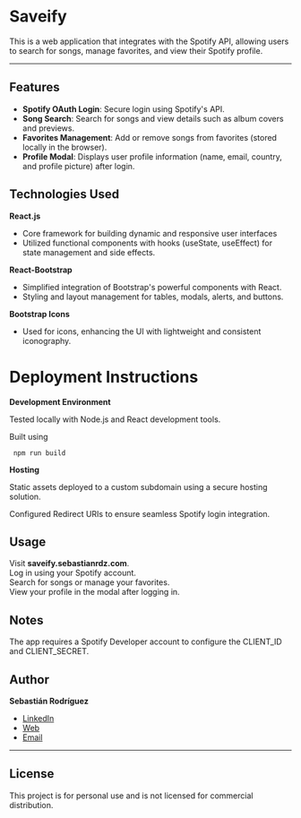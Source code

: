 # Saveify

This is a web application that integrates with the Spotify API, allowing users to search for songs, manage favorites, and view their Spotify profile.

---

## Features

- **Spotify OAuth Login**: Secure login using Spotify's API.
- **Song Search**: Search for songs and view details such as album covers and previews.
- **Favorites Management**: Add or remove songs from favorites (stored locally in the browser).
- **Profile Modal**: Displays user profile information (name, email, country, and profile picture) after login.

## Technologies Used

**React.js**
  - Core framework for building dynamic and responsive user interfaces
  - Utilized functional components with hooks (useState, useEffect) for state management and side effects.

**React-Bootstrap**
  - Simplified integration of Bootstrap's powerful components with React.
  - Styling and layout management for tables, modals, alerts, and buttons.

**Bootstrap Icons**
  - Used for icons, enhancing the UI with lightweight and consistent iconography.

# Deployment Instructions

**Development Environment**

  Tested locally with Node.js and React development tools.

  Built using
   ```
    npm run build
   ```

**Hosting**

  Static assets deployed to a custom subdomain using a secure hosting solution.

  Configured Redirect URIs to ensure seamless Spotify login integration.

## Usage

   Visit **saveify.sebastianrdz.com**.\
   Log in using your Spotify account.\
   Search for songs or manage your favorites.\
   View your profile in the modal after logging in.

## Notes

   The app requires a Spotify Developer account to configure the CLIENT_ID and CLIENT_SECRET.

## Author

**Sebastián Rodríguez**
- [LinkedIn](https://www.linkedin.com/in/sebastian-rodriguez-zavala/)
- [Web](https://sebastianrdz.com)
- [Email](mailto:contact@sebastianrdz.com)

---

## License

This project is for personal use and is not licensed for commercial distribution.
